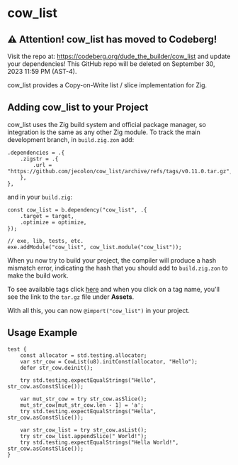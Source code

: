 # cow_list
## ⚠️ Attention! cow_list has moved to Codeberg!
Visit the repo at: https://codeberg.org/dude_the_builder/cow_list and update your dependencies! This GitHub 
repo will be deleted on September 30, 2023 11:59 PM (AST-4).

cow_list provides a Copy-on-Write list / slice implementation for Zig.

## Adding cow_list to your Project
cow_list uses the Zig build system and official package manager, so integration is the same as any other Zig 
module. To track the main development branch, in `build.zig.zon` add:

```
.dependencies = .{
    .zigstr = .{
        .url = "https://github.com/jecolon/cow_list/archive/refs/tags/v0.11.0.tar.gz",
    },
},
```

and in your `build.zig`:

```
const cow_list = b.dependency("cow_list", .{
    .target = target,
    .optimize = optimize,
});

// exe, lib, tests, etc.
exe.addModule("cow_list", cow_list.module("cow_list"));
```

When yu now try to build your project, the compiler will produce a hash mismatch error, indicating
the hash that you should add to `build.zig.zon` to make the build work.

To see available tags click [here](https://github.com/jecolon/cow_list/tags) and when you click
on a tag name, you'll see the link to the `tar.gz` file under **Assets**.

With all this, you can now `@import("cow_list")` in your project.

## Usage Example

```zig
test {
    const allocator = std.testing.allocator;
    var str_cow = CowList(u8).initConst(allocator, "Hello");
    defer str_cow.deinit();

    try std.testing.expectEqualStrings("Hello", str_cow.asConstSlice());

    var mut_str_cow = try str_cow.asSlice();
    mut_str_cow[mut_str_cow.len - 1] = 'a';
    try std.testing.expectEqualStrings("Hella", str_cow.asConstSlice());

    var str_cow_list = try str_cow.asList();
    try str_cow_list.appendSlice(" World!");
    try std.testing.expectEqualStrings("Hella World!", str_cow.asConstSlice());
}
```
